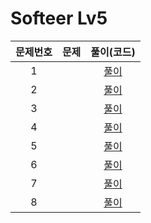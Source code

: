 # Softeer Lv5

| 문제번호 |  문제  | 풀이(코드) |    
|  :---:  | :---: |  :---:  |    
|  1  | []() | [풀이]() |    
|  2  | []() | [풀이]() |    
|  3  | []() | [풀이]() |    
|  4  | []() | [풀이]() |    
|  5  | []() | [풀이]() |    
|  6  | []() | [풀이]() |    
|  7  | []() | [풀이]() |    
|  8  | []() | [풀이]() |    
